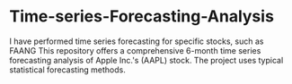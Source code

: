 # Time-series-Forecasting-Analysis
I have performed time series forecasting for specific stocks, such as  FAANG  This repository offers a comprehensive 6-month time series forecasting analysis of Apple Inc.'s (AAPL) stock.  The project uses typical statistical forecasting methods.
